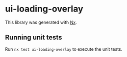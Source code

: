 # ui-loading-overlay

This library was generated with [Nx](https://nx.dev).


## Running unit tests

Run `nx test ui-loading-overlay` to execute the unit tests.

